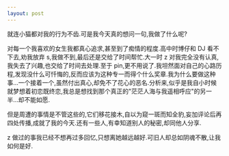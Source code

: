 ```yaml
---
layout: post
---
```


就连小猫都对我的行为不齿.可是我今天真的想问一句,我做了什么呢?

对每一个我喜欢的女生我都真心追求,甚至到了痴情的程度.高中时博仔和 DJ 看不下去,劝我放弃 s,我做不到,最后还是交给了时间帮忙.大一时 z 对我完全没有认真,我失去了兴趣,也交给了时间去处理.至于 pin,更不用说了.我坦然面对自己的心路历程,发现没什么可忏悔的,反而应该为这种专一而得个什么奖章.我为什么要做这种事...一个接着一个,虽然付出真心,却免不了花心的恶名.分析来,似乎是我自小时候就梦想着初恋既终恋,我总是想找到那个真正的"茫茫人海与我遥相呼应"的另一半...却不能如愿.

但是周遭的事情是不管这些的,它们移花接木,自以为窥一斑而知全豹,妄加评论后再四处传播,成就了我的今天.还有一些人,有幸知道别人的秘密,却同他人分享.

z 做过的事我已经不想再过多回忆,只想离她越远越好.可旧人却总如阴魂不散,让我如何是好.
